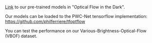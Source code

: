 [Link](https://drive.google.com/drive/folders/126_WvHcgnL3i3yEqf4XqIeN4-4r0Pj6O?usp=sharing) to our pre-trained models in "Optical Flow in the Dark".

Our models can be loaded to the PWC-Net tensorflow implementation: https://github.com/philferriere/tfoptflow

You can test the performance on our Various-Brightness-Optical-Flow (VBOF) dataset.